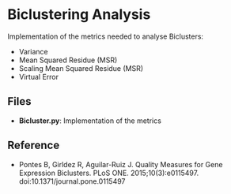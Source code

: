 # Biclustering Analysis

Implementation of the metrics needed to analyse Biclusters:

- Variance
- Mean Squared Residue (MSR)
- Scaling Mean Squared Residue (MSR)
- Virtual Error

## Files

- **Bicluster.py**: Implementation of the metrics


## Reference
- Pontes B, Girldez R, Aguilar-Ruiz J. Quality Measures for Gene Expression Biclusters. PLoS ONE. 2015;10(3):e0115497. doi:10.1371/journal.pone.0115497
